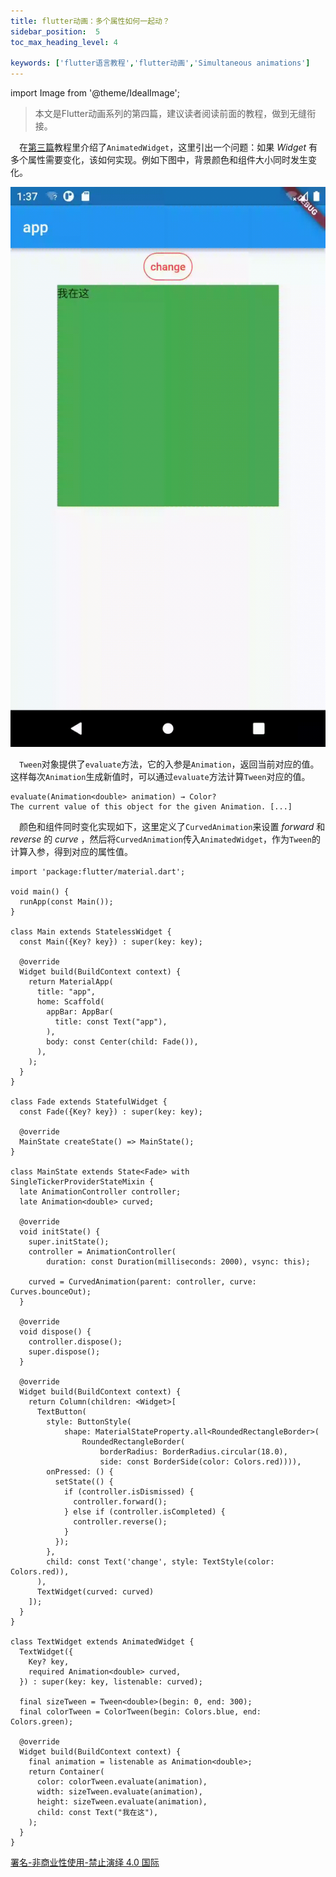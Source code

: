 ```yaml
---
title: flutter动画：多个属性如何一起动？
sidebar_position:  5
toc_max_heading_level: 4

keywords: ['flutter语言教程','flutter动画','Simultaneous animations']
---
```


import Image from '@theme/IdealImage';

> 本文是Flutter动画系列的第四篇，建议读者阅读前面的教程，做到无缝衔接。

 在[第三篇](./animation-controller.md)教程里介绍了`AnimatedWidget`，这里引出一个问题：如果 _Widget_ 有多个属性需要变化，该如何实现。例如下图中，背景颜色和组件大小同时发生变化。

![多个属性同时变化](./asserts/flutter_multi_prop.gif)

 `Tween`对象提供了`evaluate`方法，它的入参是`Animation`，返回当前对应的值。这样每次`Animation`生成新值时，可以通过`evaluate`方法计算`Tween`对应的值。

    evaluate(Animation<double> animation) → Color?
    The current value of this object for the given Animation. [...]

 颜色和组件同时变化实现如下，这里定义了`CurvedAnimation`来设置 _forward_ 和 _reverse_ 的 _curve_ ，然后将`CurvedAnimation`传入`AnimatedWidget`，作为`Tween`的计算入参，得到对应的属性值。

    import 'package:flutter/material.dart';

    void main() {
      runApp(const Main());
    }

    class Main extends StatelessWidget {
      const Main({Key? key}) : super(key: key);

      @override
      Widget build(BuildContext context) {
        return MaterialApp(
          title: "app",
          home: Scaffold(
            appBar: AppBar(
              title: const Text("app"),
            ),
            body: const Center(child: Fade()),
          ),
        );
      }
    }

    class Fade extends StatefulWidget {
      const Fade({Key? key}) : super(key: key);

      @override
      MainState createState() => MainState();
    }

    class MainState extends State<Fade> with SingleTickerProviderStateMixin {
      late AnimationController controller;
      late Animation<double> curved;

      @override
      void initState() {
        super.initState();
        controller = AnimationController(
            duration: const Duration(milliseconds: 2000), vsync: this);

        curved = CurvedAnimation(parent: controller, curve: Curves.bounceOut);
      }

      @override
      void dispose() {
        controller.dispose();
        super.dispose();
      }

      @override
      Widget build(BuildContext context) {
        return Column(children: <Widget>[
          TextButton(
            style: ButtonStyle(
                shape: MaterialStateProperty.all<RoundedRectangleBorder>(
                    RoundedRectangleBorder(
                        borderRadius: BorderRadius.circular(18.0),
                        side: const BorderSide(color: Colors.red)))),
            onPressed: () {
              setState(() {
                if (controller.isDismissed) {
                  controller.forward();
                } else if (controller.isCompleted) {
                  controller.reverse();
                }
              });
            },
            child: const Text('change', style: TextStyle(color: Colors.red)),
          ),
          TextWidget(curved: curved)
        ]);
      }
    }

    class TextWidget extends AnimatedWidget {
      TextWidget({
        Key? key,
        required Animation<double> curved,
      }) : super(key: key, listenable: curved);

      final sizeTween = Tween<double>(begin: 0, end: 300);
      final colorTween = ColorTween(begin: Colors.blue, end: Colors.green);

      @override
      Widget build(BuildContext context) {
        final animation = listenable as Animation<double>;
        return Container(
          color: colorTween.evaluate(animation),
          width: sizeTween.evaluate(animation),
          height: sizeTween.evaluate(animation),
          child: const Text("我在这"),
        );
      }
    }

[署名-非商业性使用-禁止演绎 4.0 国际](https://creativecommons.org/licenses/by-nc-nd/4.0/deed.zh)
